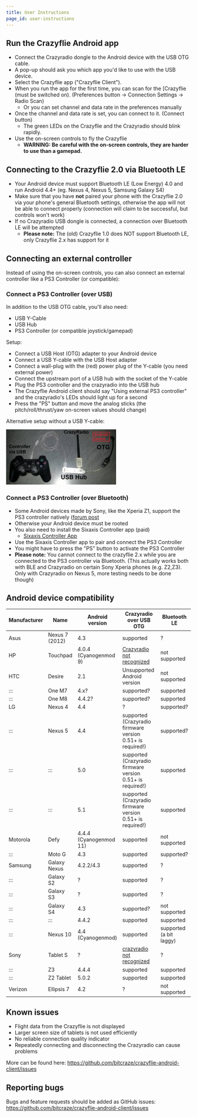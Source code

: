 ```yaml
---
title: User Instructions
page_id: user-instructions
---
```


## Run the Crazyflie Android app

  - Connect the Crazyradio dongle to the Android device with the USB OTG cable.
  - A pop-up should ask you which app you'd like to use with the USB device.
  - Select the Crazyflie app ("Crazyflie Client").
  - When you run the app for the first time, you can scan for the [Crazyflie (must be switched on). (Preferences button -> Connection Settings -> Radio Scan)
    * Or you can set channel and data rate in the preferences manually
  - Once the channel and data rate is set, you can connect to it. (Connect button)
    * The green LEDs on the Crazyflie and the Crazyradio should blink rapidly.
  - Use the on-screen controls to fly the Crazyflie
    * **WARNING: Be careful with the on-screen controls, they are harder to use than a gamepad.**

## Connecting to the Crazyflie 2.0 via Bluetooth LE 

  * Your Android device must support Bluetooth LE (Low Energy) 4.0 and run Android 4.4+ (eg. Nexus 4, Nexus 5, Samsung Galaxy S4)
  * Make sure that you have **not** paired your phone with the Crazyflie 2.0 via your phone's general Bluetooth settings, otherwise the app will not be able to connect properly (connection will claim to be successful, but controls won't work)
  * If no Crazyradio USB dongle is connected, a connection over Bluetooth LE will be attempted
    * **Please note:** The (old) Crazyflie 1.0 does NOT support Bluetooth LE, only Crazyflie 2.x has support for it

## Connecting an external controller

Instead of using the on-screen controls, you can also connect an external controller like a PS3 Controller (or compatible):

### Connect a PS3 Controller (over USB) 

In addition to the USB OTG cable, you'll also need:
  * USB Y-Cable
  * USB Hub
  * PS3 Controller (or compatible joystick/gamepad)

Setup:
  - Connect a USB Host (OTG) adapter to your Android device
  - Connect a USB Y-cable with the USB Host adapter
  - Connect a wall-plug with the (red) power plug of the Y-cable (you need external power)
  - Connect the upstream port of a USB hub with the socket of the Y-cable
  - Plug the PS3 controller and the crazyradio into the USB hub
  - The Crazyflie Android client should say "Using external PS3 controller" and the crazyradio's LEDs should light up for a second
  - Press the "PS" button and move the analog sticks (the pitch/roll/thrust/yaw on-screen values should change)

Alternative setup without a USB Y-cable:

![cf android app with controller](/docs/images/cf_android_app_with_controller.jpg)

### Connect a PS3 Controller (over Bluetooth) 
  * Some Android devices made by Sony, like the Xperia Z1, support the PS3 controller natively ([forum post](http://forum.bitcraze.io/viewtopic.php?f=11&t=920)
  * Otherwise your Android device must be rooted
  * You also need to install the Sixaxis Controller app (paid)
    * [Sixaxis Controller App](https://play.google.com/store/apps/details?id=com.dancingpixelstudios.sixaxiscontroller&hl=en)
  * Use the Sixaxis Controller app to pair and connect the PS3 Controller
  * You might have to press the "PS" button to activate the PS3 Controller
  * **Please note:** You cannot connect to the crazyflie 2.x while you are connected to the PS3 controller via Bluetooth. (This actually works both with BLE and Crazyradio on certain Sony Xperia phones (e.g. Z2,Z3). Only with Crazyradio on Nexus 5, more testing needs to be done though)

## Android device compatibility 

| Manufacturer | Name | Android version | Crazyradio over USB OTG | Bluetooth LE |
| --- | --- | --- | --- | --- |
| Asus | Nexus 7 (2012) | 4.3 | supported | ? |
| HP | Touchpad | 4.0.4 (Cyanogenmod 9) | [Crazyradio not recognized](http://forum.bitcraze.se/viewtopic.php?f=6&t=362) | not supported |
| HTC | Desire | 2.1 | Unsupported Android version | not supported |
| ::: | One M7 | 4.x? | supported? | supported |
| ::: | One M8 | 4.4.2? | supported? | supported |
| LG  | Nexus 4 | 4.4 | ? | supported? |
| ::: | Nexus 5 | 4.4 | supported (Crazyradio firmware version 0.51+ is required!) | supported? |
| ::: | :::     | 5.0 | supported (Crazyradio firmware version 0.51+ is required!) | supported |
| ::: | :::     | 5.1 | supported (Crazyradio firmware version 0.51+ is required!) | supported |
| Motorola | Defy | 4.4.4 (Cyanogenmod 11) | supported | not supported |
| :::      | Moto G | 4.3 | supported | supported? |
| Samsung | Galaxy Nexus | 4.2.2/4.3 | supported | ? |
| :::     | Galaxy S2 | ? | supported | ? |
| :::     | Galaxy S3 | ? | supported | ? |
| :::     | Galaxy S4 | 4.3   | supported? | not supported |
| :::     | :::       | 4.4.2 | supported | supported |
| :::     | Nexus 10 | 4.4 (Cyanogenmod) | supported | supported (a bit laggy) |
| Sony | Tablet S | ? | [crazyradio not recognized](http://forum.bitcraze.io/viewtopic.php?f=6&t=362) | ? |
| :::  | Z3 | 4.4.4 | supported | supported |
| :::  | Z2 Tablet | 5.0.2 | supported | supported |
| Verizon | Ellipsis 7 | 4.2 | ? | not supported |

## Known issues 
  * Flight data from the Crazyflie is not displayed
  * Larger screen size of tablets is not used efficiently
  * No reliable connection quality indicator
  * Repeatedly connecting and disconnecting the Crazyradio can cause problems

More can be found here: https://github.com/bitcraze/crazyflie-android-client/issues

## Reporting bugs 

Bugs and feature requests should be added as GitHub issues: https://github.com/bitcraze/crazyflie-android-client/issues
